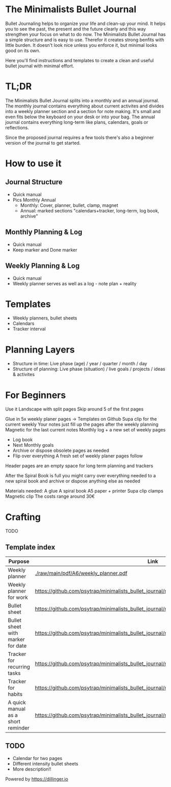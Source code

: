 # The Minimalists Bullet Journal


Bullet Journaling helps to organize your life and clean-up your mind. It helps you to see the past, the present and the future clearly and this way strengthen your focus on what to do now. The Minimalists Bullet Journal has a simple structure and is easy to use. Therefor it creates strong benfits with little burden. It doesn't look nice unless you enforce it, but minimal looks good on its own.

Here you'll find instructions and templates to create a clean and useful bullet journal with minimal effort.

# TL;DR
The Minimalists Bullet Journal splits into a monthly and an annual journal. The monthly journal contains everything about current activites and divides into a weekly planner section and a section for note making. It's small and even fits below the keyboard on your desk or into your bag. The annual journal contains everything long-term like plans, calendars, goals or reflections. 

Since the proposed journal requires a few tools there's also a beginner version of the journal to get started.

# How to use it
## Journal Structure
* Quick manual
* Pics Monthly Annual
  * Monthly: Cover, planner, bullet, clamp, magnet
  * Annual: marked sections "calendars+tracker, long-term, log book, archive"

## Monthly Planning & Log
* Quick manual
* Keep marker and Done marker

## Weekly Planning & Log
* Quick manual
* Weekly planner serves as well as a log - note plan + reality 

# Templates
* Weekly planners, bullet sheets
* Calendars
* Tracker interval

# Planning Layers
* Structure in time: Live phase (age) / year / quarter / month / day
* Structure of planning: Live phase (situation) / live goals / projects / ideas & activites

# For Beginners

Use it Landscape with split pages
Skip around 5 of the first  pages

Glue in 5x weekly planer pages -> Templates on Github
Supa clip for the current weekly
Your notes just fill up the pages after the weekly planning
Magnetic for the last current notes
Monthly log + a new set of weekly pages
+ Log book
+ Next Monthly goals
+ Archive or dispose obsolete pages as needed
+ Flip over everything
A fresh set of weekly planer pages follow

Header pages are an empty space for long term planning and trackers

After the Spiral Book is full you might carry over everything needed to a new spiral book
and archive or dispose anything else as needed

Materials needed:
A glue
A spiral book
A5 paper + printer
Supa clip clamps
Magnetic clip
The costs range around 30€

# Crafting

TODO

## Template index

| Purpose | Link |
| --- | --- |
| Weekly planner | [./raw/main/pdf/A6/weekly_planner.pdf](./raw/main/pdf/A6/weekly_planner.pdf) |
| Weekly planner for work | https://github.com/psytrap/minimalists_bullet_journal/raw/main/pdf/A6/weekly_planner_work.pdf |
| Bullet sheet | https://github.com/psytrap/minimalists_bullet_journal/raw/main/pdf/A6/bullet_sheet.pdf |
| Bullet sheet with marker for date | https://github.com/psytrap/minimalists_bullet_journal/raw/main/pdf/A6/bullet_sheet_with_date.pdf |
| Tracker for recurring tasks | https://github.com/psytrap/minimalists_bullet_journal/raw/main/pdf/A6/tracker_interval.pdf |
| Tracker for habits | https://github.com/psytrap/minimalists_bullet_journal/raw/main/pdf/A6/tracker_habit.pdf |
| A quick manual as a short reminder | https://github.com/psytrap/minimalists_bullet_journal/raw/main/pdf/A6/quick_manual.pdf |

## TODO
* Calendar for two pages
* Different intensity bullet sheets
* More description!!

Powered by https://dillinger.io

